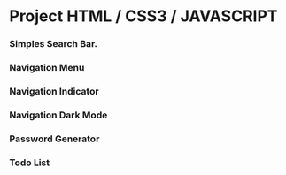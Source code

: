 # Project HTML / CSS3 / JAVASCRIPT

### Simples Search Bar.
### Navigation Menu
### Navigation Indicator
### Navigation Dark Mode
### Password Generator
### Todo List
